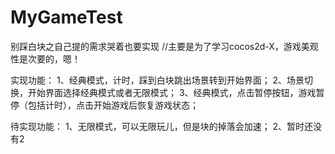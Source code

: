 # MyGameTest
别踩白块之自己提的需求哭着也要实现
//主要是为了学习cocos2d-X，游戏美观性是次要的，嗯！

实现功能：
1、经典模式，计时，踩到白块跳出场景转到开始界面；
2、场景切换，开始界面选择经典模式或者无限模式；
3、经典模式，点击暂停按钮，游戏暂停（包括计时），点击开始游戏后恢复游戏状态；


待实现功能：
1、无限模式，可以无限玩儿，但是块的掉落会加速；
2、暂时还没有2
